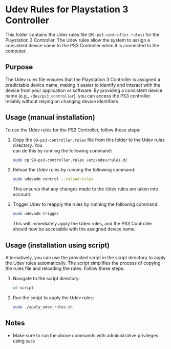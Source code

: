 # Udev Rules for Playstation 3 Controller

This folder contains the Udev rules file (`99-ps3-controller.rules`) for the Playstation 3 Controller. The Udev rules allow the system to assign a consistent device name to the PS3 Controller when it is connected to the computer.

## Purpose

The Udev rules file ensures that the Playstation 3 Controller is assigned a predictable device name, making it easier to identify and interact with the device from your application or software. By providing a consistent device name (e.g., `/dev/ps3_controller`), you can access the PS3 controller reliably without relying on changing device identifiers.

## Usage (manual installation)

To use the Udev rules for the PS2 Controller, follow these steps:

1. Copy the `99-ps3-controller.rules` file from this folder to the Udev rules directory. You   
   can do this by running the following command:

   ```bash
   sudo cp 99-ps3-controller.rules /etc/udev/rules.d/
   ```

2. Reload the Udev rules by running the following command:

   ```bash
   sudo udevadm control --reload-rules
   ```
   
   This ensures that any changes made to the Udev rules are taken into account.

3. Trigger Udev to reapply the rules by running the following command:

   ```bash
   sudo udevadm trigger
   ```

   This will immediately apply the Udev rules, and the PS3 Controller should now be accessible with the assigned device name.

## Usage (installation using script)

Alternatively, you can use the provided script in the script directory to apply the Udev rules automatically. The script simplifies the process of copying the rules file and reloading the rules. Follow these steps:

1. Navigate to the script directory:

   ```bash 
   cd script

2. Run the script to apply the Udev rules:
  
   ```bash
   sudo ./apply_udev_rules.sh

## Notes

- Make sure to run the above commands with administrative privileges using `sudo`

